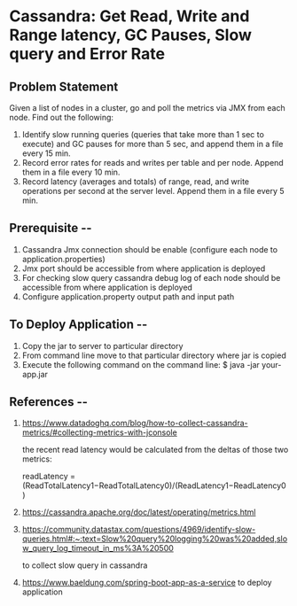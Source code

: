 # Cassandra: Get Read, Write and Range latency, GC Pauses, Slow query and Error Rate


## Problem Statement
Given a list of nodes in a cluster, go and poll the metrics via JMX from each node. Find out the following: 
1) Identify slow running queries (queries that take more than 1 sec to execute) and GC pauses for more than 5 sec, and append them in a file every 15 min. 
2) Record error rates for reads and writes per table and per node. Append them in a file every 10 min. 
3) Record latency (averages and totals) of range, read, and write operations per second at the server level. Append them in a file every 5 min. 


## Prerequisite --
1) Cassandra Jmx connection should be enable (configure each node to application.properties)
2) Jmx port should be accessible from where application is deployed
3) For checking slow query cassandra debug log  of each node should be accessible from where application is deployed
4) Configure application.property output path and input path



## To Deploy Application --
1) Copy the jar to server to particular directory
2) From command line move to that particular directory where jar is copied
3) Execute the following command on the command line:
    $ java -jar your-app.jar





## References --

1) https://www.datadoghq.com/blog/how-to-collect-cassandra-metrics/#collecting-metrics-with-jconsole

   the recent read latency would be calculated from the deltas of those two metrics:

   readLatency = (ReadTotalLatency1−ReadTotalLatency0)/(ReadLatency1−ReadLatency0)

2) https://cassandra.apache.org/doc/latest/operating/metrics.html

3) https://community.datastax.com/questions/4969/identify-slow-queries.html#:~:text=Slow%20query%20logging%20was%20added,slow_query_log_timeout_in_ms%3A%20500

   to collect slow query in cassandra

4) https://www.baeldung.com/spring-boot-app-as-a-service to deploy application
